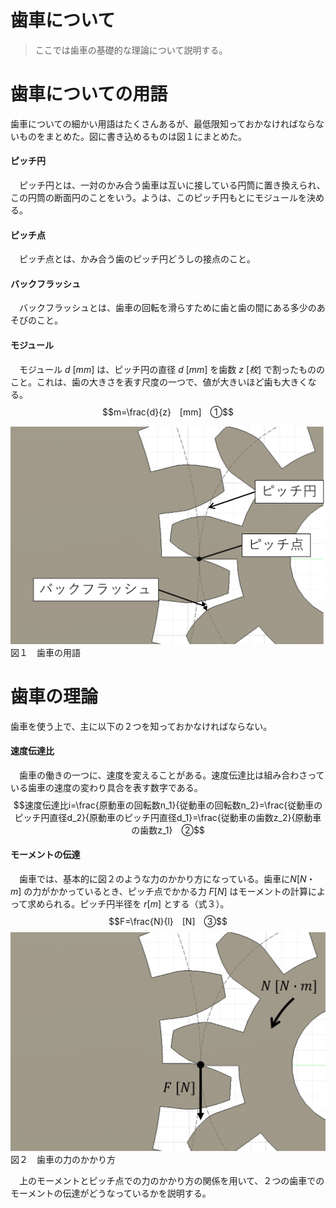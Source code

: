 # 歯車について
>ここでは歯車の基礎的な理論について説明する。
# 歯車についての用語
歯車についての細かい用語はたくさんあるが、最低限知っておかなければならないものをまとめた。図に書き込めるものは図１にまとめた。

#### ピッチ円
　ピッチ円とは、一対のかみ合う歯車は互いに接している円筒に置き換えられ、この円筒の断面円のことをいう。ようは、このピッチ円もとにモジュールを決める。
#### ピッチ点
　ピッチ点とは、かみ合う歯のピッチ円どうしの接点のこと。
#### バックフラッシュ
　バックフラッシュとは、歯車の回転を滑らすために歯と歯の間にある多少のあそびのこと。
#### モジュール
　モジュール $d$ $[mm]$ は、ピッチ円の直径 $d$ $[mm]$ を歯数 $z$ $[枚]$ で割ったもののこと。これは、歯の大きさを表す尺度の一つで、値が大きいほど歯も大きくなる。
$$m=\frac{d}{z}　[mm]　①$$

![歯車の用語](gear-model-for-explanation.jpg)
図１　歯車の用語

# 歯車の理論
歯車を使う上で、主に以下の２つを知っておかなければならない。
#### 速度伝達比
　歯車の働きの一つに、速度を変えることがある。速度伝達比は組み合わさっている歯車の速度の変わり具合を表す数字である。　$$速度伝達比i=\frac{原動車の回転数n_1}{従動車の回転数n_2}=\frac{従動車のピッチ円直径d_2}{原動車のピッチ円直径d_1}=\frac{従動車の歯数z_2}{原動車の歯数z_1}　②$$
#### モーメントの伝達
　歯車では、基本的に図２のような力のかかり方になっている。歯車に$N[N・m]$ の力がかかっているとき、ピッチ点でかかる力 $F[N]$ はモーメントの計算によって求められる。ピッチ円半径を $r[m]$ とする（式３）。
　$$F=\frac{N}{l}　[N]　③$$
![歯車の力のかかり方](force-on-gear.jpg)
図２　歯車の力のかかり方

　上のモーメントとピッチ点での力のかかり方の関係を用いて、２つの歯車でのモーメントの伝達がどうなっているかを説明する。